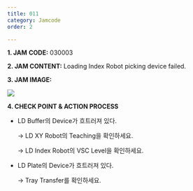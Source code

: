 ```yaml
---
title: 011
category: Jamcode
order: 2

---
```


**1. JAM** **CODE:** 030003

**2. JAM CONTENT:** Loading Index Robot picking device failed.

**3. JAM IMAGE:**

![](C:\Users\김은애\Desktop\Typora\IMG\030003.png)

**4. CHECK POINT & ACTION PROCESS**



* LD Buffer의 Device가 흐트러져 있다.

  → LD XY Robot의 Teaching을 확인하세요.

  → LD Index Robot의 VSC Level을 확인하세요.

* LD Plate의 Device가 흐트러져 있다.

  → Tray Transfer를 확인하세요. 







